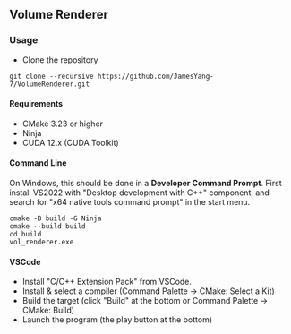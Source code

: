 ## Volume Renderer

### Usage

- Clone the repository
```
git clone --recursive https://github.com/JamesYang-7/VolumeRenderer.git
```

#### Requirements
- CMake 3.23 or higher
- Ninja
- CUDA 12.x (CUDA Toolkit)

#### Command Line
On Windows, this should be done in a **Developer Command Prompt**. First install VS2022 with "Desktop development 
with C++" component, and search for "x64 native tools command prompt" in the start menu.
```
cmake -B build -G Ninja
cmake --build build
cd build
vol_renderer.exe
```

#### VSCode
- Install "C/C++ Extension Pack" from VSCode.
- Install & select a compiler (Command Palette -> CMake: Select a Kit)
- Build the target (click "Build" at the bottom or Command Palette -> CMake: Build)
- Launch the program (the play button at the bottom)
